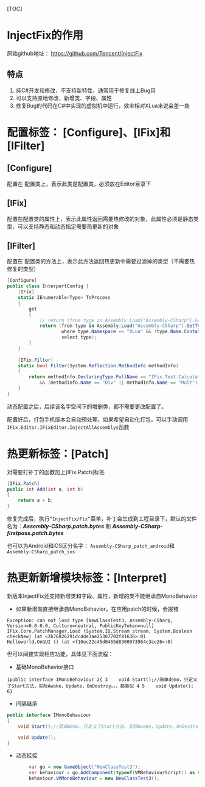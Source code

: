 [TOC]



# InjectFix的作用

原始github地址： https://github.com/Tencent/InjectFix



## 特点

1. 纯C#开发和修改，不支持新特性，通常用于修复线上Bug用
2. 可以支持原地修改，新增类、字段、属性
3. 修复Bug的代码在C#中实现的虚拟机中运行，效率相对XLua来说会差一些



# 配置标签： [Configure]、[IFix]和[IFilter]

## **[Configure]**

配置在 配置类上，表示此类是配置类，必须放在Editor目录下

## **[IFix]**

配置在配置类的属性上，表示此属性返回需要热修改的对象，此属性必须是静态类型，可以支持静态和动态指定需要热更新的对象

## **[IFilter]**

配置在 配置类的方法上，表示此方法返回热更新中需要过滤掉的类型（不需要热修复的类型）

```csharp
[Configure]
public class InterpertConfig {
    [IFix]
    static IEnumerable<Type> ToProcess
    {
        get
        {
            // return (from type in Assembly.Load("Assembly-CSharp").GetTypes() select type).ToList();
            return (from type in Assembly.Load("Assembly-CSharp").GetTypes()
                    where type.Namespace == "XLua" && !type.Name.Contains("<")
                    select type);
        }
    }
    
    [IFix.Filter]
    static bool Filter(System.Reflection.MethodInfo methodInfo)
    {
        return methodInfo.DeclaringType.FullName == "IFix.Test.Calculator" 
            && (methodInfo.Name == "Div" || methodInfo.Name == "Mult");
    }
}
```

 动态配置之后，后续该名字空间下的增删类，都不需要更改配置了。

配置好后，打包手机版本会自动预处理，如果希望自动化打包，可以手动调用`IFix.Editor.IFixEditor.InjectAllAssemblys`函数

 

# 热更新标签：[Patch]

对需要打补丁的函数加上[IFix.Patch]标签

```csharp
[IFix.Patch]
public int Add(int a, int b)
{
    return a + b;
}
```

 

修复完成后，执行`“InjectFix/Fix”`菜单，补丁会生成到工程目录下，默认的文件名为：***Assembly-CSharp.patch.bytes*** 和 ***Assembly-CSharp-firstpass.patch.bytes***

也可以为Android和iOS区分名字： `Assembly-CSharp_patch_android`和`Assembly-CSharp_patch_ios`

 

# 热更新新增模块标签：[Interpret]

新版本InjectFix还支持新增类和字段、属性，新增的类不能继承自MonoBehavior

- 如果新增类直接继承自MonoBehavior，在应用patch的时候，会报错

```
Exception: can not load type [NewClassTest3, Assembly-CSharp, Version=0.0.0.0, Culture=neutral, PublicKeyToken=null]
IFix.Core.PatchManager.Load (System.IO.Stream stream, System.Boolean checkNew) (at <2b76826291dc4de3ae25367702f81636>:0)
Helloworld.OnGUI () (at <f10ec22c45d0465d8300973964c3ce26>:0)
```

但可以间接实现相应功能，具体见下面流程：

- 基础MonoBehavior接口

```
1public interface IMonoBehaviour 2{ 3    void Start();//简单demo，只定义了Start方法，实际Awake，Update，OnDestroy。。。都类似 4 5    void Update(); 6} 
```

- 间隔继承

```csharp
public interface IMonoBehaviour
{
    void Start();//简单demo，只定义了Start方法，实际Awake，Update，OnDestroy。。。都类似

    void Update();
}
```

- 动态挂接

```csharp
        var go = new GameObject("NewClassTest3");
        var behaviour = go.AddComponent(typeof(VMBehaviourScript)) as VMBehaviourScript;
        behaviour.VMMonoBehaviour = new NewClassTest3();
```

 

